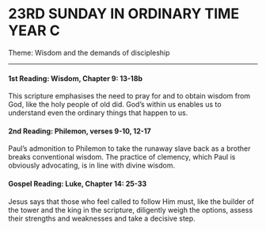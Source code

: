 # 23RD SUNDAY IN ORDINARY TIME YEAR C
Theme: Wisdom and the demands of discipleship

---

#### 1st Reading: Wisdom, Chapter 9: 13-18b

This scripture emphasises the need to pray for and to obtain wisdom from God, like the holy people of old did. God’s within us enables us to understand even the ordinary things that happen to us.

#### 2nd Reading: Philemon, verses 9-10, 12-17

Paul’s admonition to Philemon to take the runaway slave back as a brother breaks conventional wisdom. The practice of clemency, which Paul is obviously advocating, is in line with divine wisdom.

#### Gospel Reading: Luke, Chapter 14: 25-33

Jesus says that those who feel called to follow Him must, like the builder of the tower and the king in the scripture, diligently weigh the options, assess their strengths and weaknesses and take a decisive step.